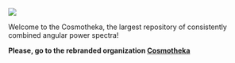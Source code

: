 ![](https://raw.githubusercontent.com/Cosmotheka/Cosmotheka_tutorials/master/docs/src/assets/cosmoteka_logo.png)

Welcome to the Cosmotheka, the largest repository of consistently combined angular power spectra! 

**Please, go to the rebranded organization [Cosmotheka](https://github.com/Cosmotheka/Cosmotheka)**
